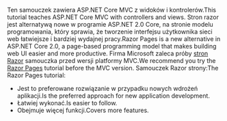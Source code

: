 <span data-ttu-id="54041-101">Ten samouczek zawiera ASP.NET Core MVC z widoków i kontrolerów.</span><span class="sxs-lookup"><span data-stu-id="54041-101">This tutorial teaches ASP.NET Core MVC with controllers and views.</span></span> <span data-ttu-id="54041-102">Stron razor jest alternatywą nowe w programie ASP.NET 2.0 Core, na stronie modelu programowania, który sprawia, że tworzenie interfejsu użytkownika sieci web łatwiejsze i bardziej wydajnej pracy.</span><span class="sxs-lookup"><span data-stu-id="54041-102">Razor Pages is a new alternative in ASP.NET Core 2.0, a page-based programming model that makes building web UI easier and more productive.</span></span> <span data-ttu-id="54041-103">Firma Microsoft zaleca próby [stron Razor](xref:tutorials/razor-pages/razor-pages-start) samouczka przed wersji platformy MVC.</span><span class="sxs-lookup"><span data-stu-id="54041-103">We recommend you try the [Razor Pages](xref:tutorials/razor-pages/razor-pages-start) tutorial before the MVC version.</span></span> <span data-ttu-id="54041-104">Samouczek Razor strony:</span><span class="sxs-lookup"><span data-stu-id="54041-104">The Razor Pages tutorial:</span></span>

* <span data-ttu-id="54041-105">Jest to preferowane rozwiązanie w przypadku nowych wdrożeń aplikacji.</span><span class="sxs-lookup"><span data-stu-id="54041-105">Is the preferred approach for new application development.</span></span>
* <span data-ttu-id="54041-106">Łatwiej wykonać.</span><span class="sxs-lookup"><span data-stu-id="54041-106">Is easier to follow.</span></span>
* <span data-ttu-id="54041-107">Obejmuje więcej funkcji.</span><span class="sxs-lookup"><span data-stu-id="54041-107">Covers more features.</span></span>
